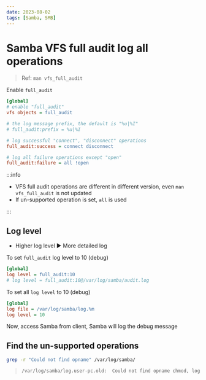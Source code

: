```yaml
---
date: 2023-08-02
tags: [Samba, SMB]
---
```


# Samba VFS full audit log all operations

> Ref: `man vfs_full_audit`

<!--truncate-->

Enable `full_audit`

```ini
[global]
# enable "full_audit"
vfs objects = full_audit

# the log message prefix, the default is "%u|%I"
# full_audit:prefix = %u|%I

# log successful "connect", "disconnect" operations
full_audit:success = connect disconnect

# log all failure operations except "open"
full_audit:failure = all !open
```

:::info

- VFS full audit operations are different in different version, even `man vfs_full_audit` is not updated
- If un-supported operation is set, `all` is used

:::

## Log level

- Higher log level ▶ More detailed log

To set `full_audit` log level to 10 (debug)

```ini
[global]
log level = full_audit:10
# log level = full_audit:10@/var/log/samba/audit.log
```

To set all `log level` to 10 (debug)

```ini
[global]
log file = /var/log/samba/log.%m
log level = 10
```

Now, access Samba from client, Samba will log the debug message

## Find the un-supported operations

```sh
grep -r "Could not find opname" /var/log/samba/
```

> ```sh
> /var/log/samba/log.user-pc.old:  Could not find opname chmod, logging all
> ```
